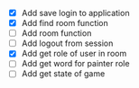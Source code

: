 - [X] Add save login to application
- [x] Add find room function
- [ ] Add room function
- [ ] Add logout from session 
- [x] Add get role of user in room
- [ ] Add get word for painter role
- [ ] Add get state of game